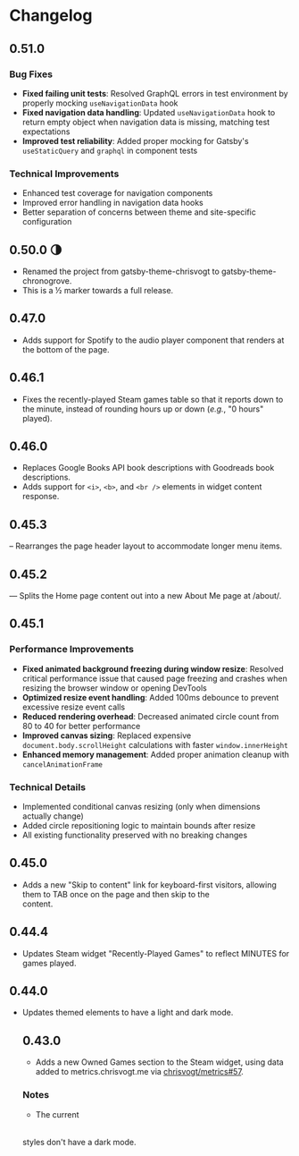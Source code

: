 # Changelog

## 0.51.0

### Bug Fixes

- **Fixed failing unit tests**: Resolved GraphQL errors in test environment by properly mocking `useNavigationData` hook
- **Fixed navigation data handling**: Updated `useNavigationData` hook to return empty object when navigation data is missing, matching test expectations
- **Improved test reliability**: Added proper mocking for Gatsby's `useStaticQuery` and `graphql` in component tests

### Technical Improvements

- Enhanced test coverage for navigation components
- Improved error handling in navigation data hooks
- Better separation of concerns between theme and site-specific configuration

## 0.50.0 🌗

- Renamed the project from gatsby-theme-chrisvogt to gatsby-theme-chronogrove.
- This is a ½ marker towards a full release.

## 0.47.0

- Adds support for Spotify to the audio player component that renders at the bottom of the page.

## 0.46.1

- Fixes the recently-played Steam games table so that it reports down to the minute, instead of rounding hours up or down (_e.g._, "0 hours" played).

## 0.46.0

- Replaces Google Books API book descriptions with Goodreads book descriptions.
- Adds support for `<i>`, `<b>`, and `<br />` elements in widget content response.

## 0.45.3

– Rearranges the page header layout to accommodate longer menu items.

## 0.45.2

— Splits the Home page content out into a new About Me page at /about/.

## 0.45.1

### Performance Improvements

- **Fixed animated background freezing during window resize**: Resolved critical performance issue that caused page freezing and crashes when resizing the browser window or opening DevTools
- **Optimized resize event handling**: Added 100ms debounce to prevent excessive resize event calls
- **Reduced rendering overhead**: Decreased animated circle count from 80 to 40 for better performance
- **Improved canvas sizing**: Replaced expensive `document.body.scrollHeight` calculations with faster `window.innerHeight`
- **Enhanced memory management**: Added proper animation cleanup with `cancelAnimationFrame`

### Technical Details

- Implemented conditional canvas resizing (only when dimensions actually change)
- Added circle repositioning logic to maintain bounds after resize
- All existing functionality preserved with no breaking changes

## 0.45.0

- Adds a new "Skip to content" link for keyboard-first visitors, allowing them to TAB once on the page and then skip to the <main> content.

## 0.44.4

- Updates Steam widget "Recently-Played Games" to reflect MINUTES for games played.

## 0.44.0

- Updates themed <table/> elements to have a light and dark mode.

## 0.43.0

- Adds a new Owned Games section to the Steam widget, using data added to metrics.chrisvogt.me via [chrisvogt/metrics#57](https://github.com/chrisvogt/metrics/pull/57).

### Notes

- The current <Table/> styles don't have a dark mode.
